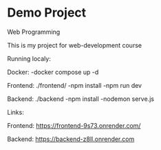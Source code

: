 # Demo Project
Web Programming

This is my project for web-development course

Running localy:

Docker:
  -docker compose up -d
  
Frontend:
./frontend/
  -npm install
  -npm run dev

Backend:
./backend
  -npm install
  -nodemon serve.js

Links:

Frontend:
https://frontend-9s73.onrender.com/

Backend:
https://backend-z8ll.onrender.com

